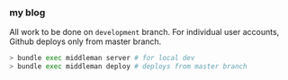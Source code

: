 ### my blog

All work to be done on `development` branch. For individual user accounts, Github deploys only from master branch.

```sh
> bundle exec middleman server # for local dev
> bundle exec middleman deploy # deploys from master branch
```
